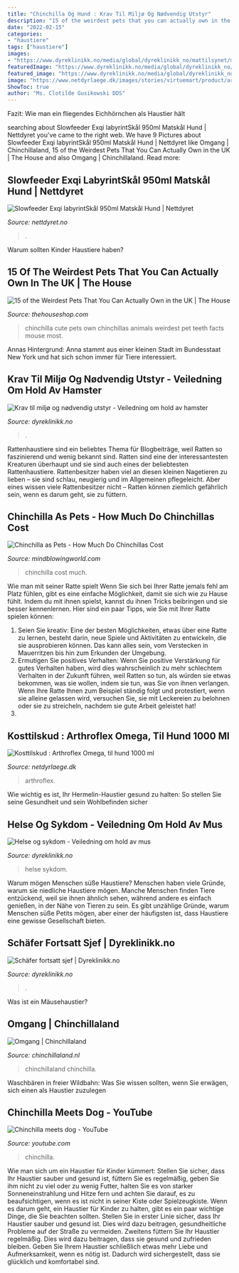 ```yaml
---
title: "Chinchilla Og Hund : Krav Til Miljø Og Nødvendig Utstyr"
description: "15 of the weirdest pets that you can actually own in the uk"
date: "2022-02-15"
categories:
- "haustiere"
tags: ["haustiere"]
images:
- "https://www.dyreklinikk.no/media/global/dyreklinikk_no/mattilsynet/mus/2/mt-mus-s11_16x9.jpg?cdv=636420270510000000&amp;width=1200&amp;upscale=false"
featuredImage: "https://www.dyreklinikk.no/media/global/dyreklinikk_no/galleri/aktuelt/223/schafer_16x9.jpg?cdv=636420270600000000&amp;width=1200&amp;upscale=false"
featured_image: "https://www.dyreklinikk.no/media/global/dyreklinikk_no/mattilsynet/hamster/1/mt-hamster-s6_16x9.jpg?cdv=636420270500000000&amp;width=1200&amp;upscale=false"
image: "https://www.netdyrlaege.dk/images/stories/virtuemart/product/arthroflex-omega-hund_2.jpg"
ShowToc: true
author: "Ms. Clotilde Gusikowski DDS"
---
```



Fazit: Wie man ein fliegendes Eichhörnchen als Haustier hält

	

		
searching about Slowfeeder Exqi labyrintSkål 950ml Matskål Hund | Nettdyret you've came to the right web. We have 9 Pictures about Slowfeeder Exqi labyrintSkål 950ml Matskål Hund | Nettdyret like Omgang | Chinchillaland, 15 of the Weirdest Pets That You Can Actually Own in the UK | The House and also Omgang | Chinchillaland. Read more:
		
    
## Slowfeeder Exqi LabyrintSkål 950ml Matskål Hund | Nettdyret

<img loading=lazy src="https://asset1-327a.kxcdn.com/w075307/DataImage.ashx/10502614" onerror="this.onerror=null;this.src='https://tse3.mm.bing.net/th?id=OIP.W8VwmoAQMK1l1p1vEB61ygAAAA&amp;pid=15.1';" alt="Slowfeeder Exqi labyrintSkål 950ml Matskål Hund | Nettdyret">

_Source: nettdyret.no_

>. 

	

Warum sollten Kinder Haustiere haben?

    
## 15 Of The Weirdest Pets That You Can Actually Own In The UK | The House

<img loading=lazy src="https://www.thehouseshop.com/property-blog/wp-content/uploads/2016/06/chinchilla.jpg" onerror="this.onerror=null;this.src='https://tse1.mm.bing.net/th?id=OIP.tTNB6-GbI34qnCCoTbVyVwHaFU&amp;pid=15.1';" alt="15 of the Weirdest Pets That You Can Actually Own in the UK | The House">

_Source: thehouseshop.com_

>chinchilla cute pets own chinchillas animals weirdest pet teeth facts mouse most. 

	

Annas Hintergrund: Anna stammt aus einer kleinen Stadt im Bundesstaat New York und hat sich schon immer für Tiere interessiert.

    
## Krav Til Miljø Og Nødvendig Utstyr - Veiledning Om Hold Av Hamster

<img loading=lazy src="https://www.dyreklinikk.no/media/global/dyreklinikk_no/mattilsynet/hamster/1/mt-hamster-s6_16x9.jpg?cdv=636420270500000000&amp;width=1200&amp;upscale=false" onerror="this.onerror=null;this.src='https://tse4.mm.bing.net/th?id=OIP.ctTIgrkY_AZEG-QT2mL8iQHaEK&amp;pid=15.1';" alt="Krav til miljø og nødvendig utstyr - Veiledning om hold av hamster">

_Source: dyreklinikk.no_

>. 

	

Rattenhaustiere sind ein beliebtes Thema für Blogbeiträge, weil Ratten so faszinierend und wenig bekannt sind.
Ratten sind eine der interessantesten Kreaturen überhaupt und sie sind auch eines der beliebtesten Rattenhaustiere. Rattenbesitzer haben viel an diesen kleinen Nagetieren zu lieben – sie sind schlau, neugierig und im Allgemeinen pflegeleicht. Aber eines wissen viele Rattenbesitzer nicht – Ratten können ziemlich gefährlich sein, wenn es darum geht, sie zu füttern.

    
## Chinchilla As Pets - How Much Do Chinchillas Cost

<img loading=lazy src="http://www.mindblowingworld.com/wp-content/uploads/2014/02/Chinchilla-and-Dog-300x250.jpg" onerror="this.onerror=null;this.src='https://tse3.mm.bing.net/th?id=OIP.WkXXSUfsK6eLAMzIG7SxCgHaGL&amp;pid=15.1';" alt="Chinchilla as Pets - How Much Do Chinchillas Cost">

_Source: mindblowingworld.com_

>chinchilla cost much. 

	

Wie man mit seiner Ratte spielt
Wenn Sie sich bei Ihrer Ratte jemals fehl am Platz fühlen, gibt es eine einfache Möglichkeit, damit sie sich wie zu Hause fühlt. Indem du mit ihnen spielst, kannst du ihnen Tricks beibringen und sie besser kennenlernen. Hier sind ein paar Tipps, wie Sie mit Ihrer Ratte spielen können:
1. Seien Sie kreativ: Eine der besten Möglichkeiten, etwas über eine Ratte zu lernen, besteht darin, neue Spiele und Aktivitäten zu entwickeln, die sie ausprobieren können. Das kann alles sein, vom Verstecken in Mauerritzen bis hin zum Erkunden der Umgebung.
2. Ermutigen Sie positives Verhalten: Wenn Sie positive Verstärkung für gutes Verhalten haben, wird dies wahrscheinlich zu mehr schlechtem Verhalten in der Zukunft führen, weil Ratten so tun, als würden sie etwas bekommen, was sie wollen, indem sie tun, was Sie von ihnen verlangen. Wenn Ihre Ratte Ihnen zum Beispiel ständig folgt und protestiert, wenn sie alleine gelassen wird, versuchen Sie, sie mit Leckereien zu belohnen oder sie zu streicheln, nachdem sie gute Arbeit geleistet hat!
3.

    
## Kosttilskud : Arthroflex Omega, Til Hund 1000 Ml

<img loading=lazy src="https://www.netdyrlaege.dk/images/stories/virtuemart/product/arthroflex-omega-hund_2.jpg" onerror="this.onerror=null;this.src='https://tse4.mm.bing.net/th?id=OIP.tIb4mx46OhkfHFjjKMnhcQHaQ4&amp;pid=15.1';" alt="Kosttilskud : Arthroflex Omega, til hund 1000 ml">

_Source: netdyrlaege.dk_

>arthroflex. 

	

Wie wichtig es ist, Ihr Hermelin-Haustier gesund zu halten: So stellen Sie seine Gesundheit und sein Wohlbefinden sicher

    
## Helse Og Sykdom - Veiledning Om Hold Av Mus

<img loading=lazy src="https://www.dyreklinikk.no/media/global/dyreklinikk_no/mattilsynet/mus/2/mt-mus-s11_16x9.jpg?cdv=636420270510000000&amp;width=1200&amp;upscale=false" onerror="this.onerror=null;this.src='https://tse4.mm.bing.net/th?id=OIP.VBJKx6L6vfxRGU-MI4pb8QHaEK&amp;pid=15.1';" alt="Helse og sykdom - Veiledning om hold av mus">

_Source: dyreklinikk.no_

>helse sykdom. 

	

Warum mögen Menschen süße Haustiere?
Menschen haben viele Gründe, warum sie niedliche Haustiere mögen. Manche Menschen finden Tiere entzückend, weil sie ihnen ähnlich sehen, während andere es einfach genießen, in der Nähe von Tieren zu sein. Es gibt unzählige Gründe, warum Menschen süße Petits mögen, aber einer der häufigsten ist, dass Haustiere eine gewisse Gesellschaft bieten.

    
## Schäfer Fortsatt Sjef | Dyreklinikk.no

<img loading=lazy src="https://www.dyreklinikk.no/media/global/dyreklinikk_no/galleri/aktuelt/223/schafer_16x9.jpg?cdv=636420270600000000&amp;width=1200&amp;upscale=false" onerror="this.onerror=null;this.src='https://tse4.mm.bing.net/th?id=OIP.TOqoFFBGasQibt7i6N8a5gHaEK&amp;pid=15.1';" alt="Schäfer fortsatt sjef | Dyreklinikk.no">

_Source: dyreklinikk.no_

>. 

	

Was ist ein Mäusehaustier?

    
## Omgang | Chinchillaland

<img loading=lazy src="https://www.chinchillaland.nl/wp-content/uploads/2020/12/020.jpg" onerror="this.onerror=null;this.src='https://tse1.mm.bing.net/th?id=OIP.jsi5HW_3WWHvWgGtp_zE5AHaFJ&amp;pid=15.1';" alt="Omgang | Chinchillaland">

_Source: chinchillaland.nl_

>chinchillaland chinchilla. 

	

Waschbären in freier Wildbahn: Was Sie wissen sollten, wenn Sie erwägen, sich einen als Haustier zuzulegen

    
## Chinchilla Meets Dog - YouTube

<img loading=lazy src="https://i.ytimg.com/vi/Ljq1KXvAUi4/hqdefault.jpg" onerror="this.onerror=null;this.src='https://tse2.mm.bing.net/th?id=OIP.aDBtJy7WdO_kJum1QoPJvwHaFj&amp;pid=15.1';" alt="Chinchilla meets dog - YouTube">

_Source: youtube.com_

>chinchilla. 

	

Wie man sich um ein Haustier für Kinder kümmert: Stellen Sie sicher, dass Ihr Haustier sauber und gesund ist, füttern Sie es regelmäßig, geben Sie ihm nicht zu viel oder zu wenig Futter, halten Sie es von starker Sonneneinstrahlung und Hitze fern und achten Sie darauf, es zu beaufsichtigen, wenn es ist nicht in seiner Kiste oder Spielzeugkiste.
Wenn es darum geht, ein Haustier für Kinder zu halten, gibt es ein paar wichtige Dinge, die Sie beachten sollten. Stellen Sie in erster Linie sicher, dass Ihr Haustier sauber und gesund ist. Dies wird dazu beitragen, gesundheitliche Probleme auf der Straße zu vermeiden. Zweitens füttern Sie Ihr Haustier regelmäßig. Dies wird dazu beitragen, dass sie gesund und zufrieden bleiben. Geben Sie Ihrem Haustier schließlich etwas mehr Liebe und Aufmerksamkeit, wenn es nötig ist. Dadurch wird sichergestellt, dass sie glücklich und komfortabel sind.

